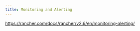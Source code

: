 ```yaml
---
title: Monitoring and Alerting
---
```


https://rancher.com/docs/rancher/v2.6/en/monitoring-alerting/